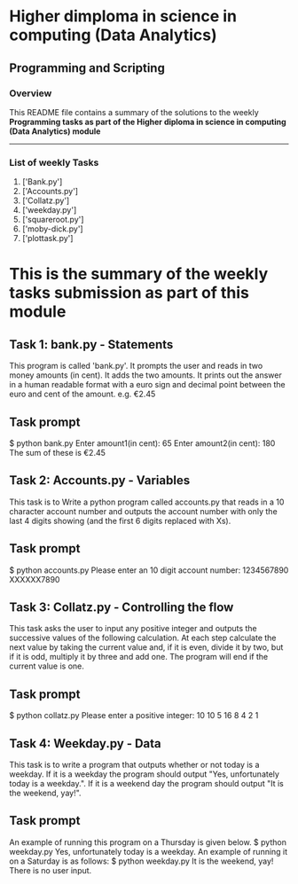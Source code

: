 # Higher dimploma in science in computing (Data Analytics)
## Programming and Scripting

### Overview
This README file contains a summary of the 
solutions to the weekly **Programming tasks as part of the Higher diploma in science in computing (Data Analytics) module**

---

### List of weekly Tasks
1. ['Bank.py']
2. ['Accounts.py']
3. ['Collatz.py']
4. ['weekday.py']
5. ['squareroot.py']
6. ['moby-dick.py']
7. ['plottask.py']


# This is the summary of the weekly tasks submission as part of this module

## Task 1: bank.py - Statements 
This program is called 'bank.py'. It prompts the user and reads in two money amounts (in cent). It adds the two amounts. It prints out the answer in a human readable format with a euro sign and decimal point between the euro and cent of the amount. e.g. €2.45
## Task prompt
$ python bank.py
Enter amount1(in cent): 65
Enter amount2(in cent): 180
The sum of these is €2.45

## Task 2: Accounts.py - Variables
This task is to Write a python program called accounts.py that reads in a 10 character account number and outputs the account number with only the last 4 digits showing (and the first 6 digits replaced with Xs).
## Task prompt
$ python accounts.py
Please enter an 10 digit account number: 1234567890
XXXXXX7890

## Task 3: Collatz.py - Controlling the flow
This task asks the user to input any positive integer and outputs the successive values of the following calculation.
At each step calculate the next value by taking the current value and, if it is even, divide it by two, but if it is odd, multiply it by three and add one.
The program will end if the current value is one.
## Task prompt
$ python collatz.py
Please enter a positive integer: 10
10 5 16 8 4 2 1

## Task 4: Weekday.py - Data
This task is to write a program that outputs whether or not today is a weekday. If it is a weekday the program should output "Yes, unfortunately today is a weekday.". If it is a weekend day the program should output "It is the weekend, yay!".

## Task prompt
An example of running this program on a Thursday is given below.
$ python weekday.py
Yes, unfortunately today is a weekday.
An example of running it on a Saturday is as follows:
$ python weekday.py
It is the weekend, yay!
There is no user input.



